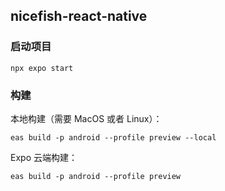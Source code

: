 ## nicefish-react-native

### 启动项目

    npx expo start

### 构建

本地构建（需要 MacOS 或者 Linux）：

    eas build -p android --profile preview --local

Expo 云端构建：

    eas build -p android --profile preview
